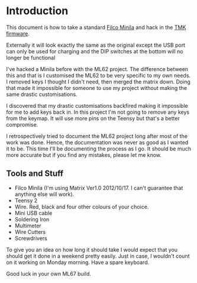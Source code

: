 # Introduction

This document is how to take a standard [Filco Minila]() and hack in the [TMK firmware]().

Externally it will look exactly the same as the original except the USB port can only be used for charging and the DIP switches at the bottom will no longer be functional

I've hacked a Minila before with the ML62 project. The difference between this and that is I customised the ML62 to be very specific to my own needs. I removed keys I thought I didn't need, then merged the matrix down. Doing that made it impossible for someone to use my project without making the same drastic customisations.

I discovered that my drastic customisations backfired making it impossible for me to add keys back in. In this project I'm not going to remove any keys from the keymap. It will use more pins on the Teensy but that's a better compromise.

I retrospectively tried to document the ML62 project long after most of the work was done. Hence, the documentation was never as good as I wanted it to be. This time I'll be documenting the process as I go. It should be much more accurate but if you find any mistakes, please let me know.

## Tools and Stuff

- Filco Minila (I'm using Matrix Ver1.0 2012/10/17. I can't guarantee that anything else will work).
- Teensy 2
- Wire. Red, black and four other colours of your choice.
- Mini USB cable
- Soldering Iron
- Multimeter
- Wire Cutters
- Screwdrivers

To give you an idea on how long it should take I would expect that you should get it done in a weekend pretty easily. Just in case, I wouldn't count on it working on Monday morning. Have a spare keyboard.

Good luck in your own ML67 build.
